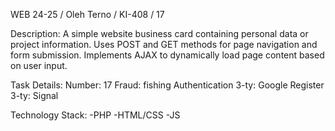 WEB 24-25 / Oleh Terno / KI-408 / 17

Description:
A simple website business card containing personal data or project information. Uses POST and GET methods for page navigation and form submission. Implements AJAX to dynamically load page content based on user input.

Task Details:
Number: 17
Fraud: fishing
Authentication 3-ty: Google
Register 3-ty: Signal

Technology Stack:
-PHP
-HTML/CSS
-JS 
